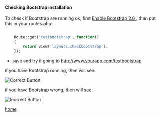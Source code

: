 #### Checking Bootstrap installation ####

To check if Bootstrap are running ok, first [Enable Bootstrap 3.0 ](doc/bootstrap.md), then put this in your routes.php:

```php

	Route::get('testbootstrap', function()
	{
	    return view('layouts.checkbootstrap');
	});
```

* save and try it going to http://www.yourapp.com/testbootstrap 

if you have Bootstrap running, then will see:


![Correct Button](https://github.com/fragale/lgenerator/blob/master/doc/correct_button.png)


if you have Bootstrap wrong, then will see:


![Inorrect Button](https://github.com/fragale/lgenerator/blob/master/doc/incorrect_button.png)



[home](../readme.md)